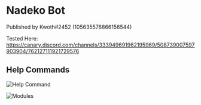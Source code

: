 # Nadeko Bot 
Published by Kwoth#2452 (105635576866156544) 

Tested Here: 
https://canary.discord.com/channels/333949691962195969/508739007597903904/762127111921729576

## Help Commands 
![Help Command](https://i.imgur.com/19hs2YR.png)


![Modules](https://i.imgur.com/FXoBKpi.png)

